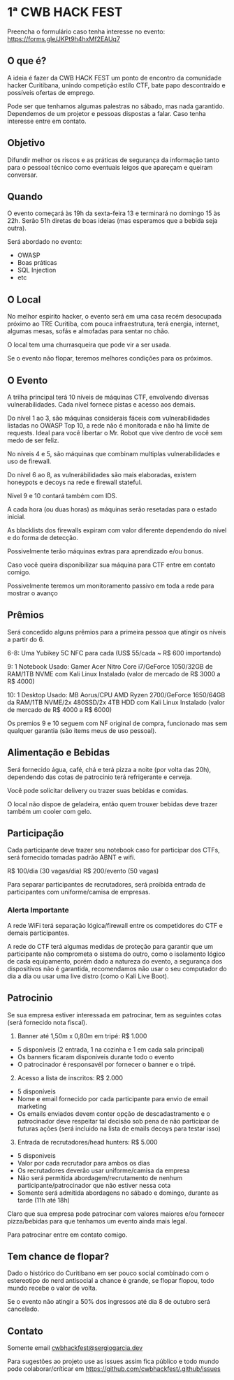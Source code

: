 # 1ᵃ CWB HACK FEST

Preencha o formulário caso tenha interesse no evento: https://forms.gle/JKPt9h4hxMf2EAUq7

## O que é?

A ideia é fazer da CWB HACK FEST um ponto de encontro da comunidade hacker Curitibana, unindo competição estilo CTF, bate papo descontraído e possíveis ofertas de emprego.

Pode ser que tenhamos algumas palestras no sábado, mas nada garantido. Dependemos de um projetor e pessoas dispostas a falar. Caso tenha interesse entre em contato.

## Objetivo

Difundir melhor os riscos e as práticas de segurança da informação tanto para o pessoal técnico como eventuais leigos que apareçam e queiram conversar.

## Quando

O evento começará às 19h da sexta-feira 13 e terminará no domingo 15 às 22h. Serão 51h diretas de boas ideias (mas esperamos que a bebida seja outra).

Será abordado no evento:

* OWASP
* Boas práticas
* SQL Injection
* etc

## O Local

No melhor espirito hacker, o evento será em uma casa recém desocupada próximo ao TRE Curitiba, com pouca infraestrutura, terá energia, internet, algumas mesas, sofás e almofadas para sentar no chão.

O local tem uma churrasqueira que pode vir a ser usada.

Se o evento não flopar, teremos melhores condições para os próximos.

## O Evento

A trilha principal terá 10 níveis de máquinas CTF, envolvendo diversas vulnerabilidades. Cada nível fornece pistas e acesso aos demais.

Do nível 1 ao 3, são máquinas considerais fáceis com vulnerabilidades listadas no OWASP Top 10, a rede não é monitorada e não há limite de requests. Ideal para você libertar o Mr. Robot que vive dentro de você sem medo de ser feliz.

No níveis 4 e 5, são máquinas que combinam multiplas vulnerabilidades e uso de firewall.

Do nível 6 ao 8, as vulnerábilidades são mais elaboradas, existem honeypots e decoys na rede e firewall stateful.

Nível 9 e 10 contará também com IDS.

A cada hora (ou duas horas) as máquinas serão resetadas para o estado inicial.

As blacklists dos firewalls expiram com valor diferente dependendo do nível e do forma de detecção.

Possivelmente terão máquinas extras para aprendizado e/ou bonus.

Caso você queira disponibilizar sua máquina para CTF entre em contato comigo.

Possivelmente teremos um monitoramento passivo em toda a rede para mostrar o avanço

## Prêmios

Será concedido alguns prêmios para a primeira pessoa que atingir os níveis a partir do 6.

6-8: Uma Yubikey 5C NFC para cada (US$ 55/cada ~ R$ 600 importando)

9: 1 Notebook Usado: Gamer Acer Nitro Core i7/GeForce 1050/32GB de RAM/1TB NVME com Kali Linux Instalado (valor de mercado de R$ 3000 a R$ 4000)

10: 1 Desktop Usado: MB Aorus/CPU AMD Ryzen 2700/GeForce 1650/64GB da RAM/1TB NVME/2x 480SSD/2x 4TB HDD com Kali Linux Instalado (valor de mercado de R$ 4000 a R$ 6000)

Os premios 9 e 10 seguem com NF original de compra, funcionado mas sem qualquer garantia (são items meus de uso pessoal).

## Alimentação e Bebidas

Será fornecido água, café, chá e terá pizza a noite (por volta das 20h), dependendo das cotas de patrocinio terá refrigerante e cerveja.

Você pode solicitar delivery ou trazer suas bebidas e comidas.

O local não dispoe de geladeira, então quem trouxer bebidas deve trazer também um cooler com gelo.

## Participação

Cada participante deve trazer seu notebook caso for participar dos CTFs, será fornecido tomadas padrão ABNT e wifi.

R$ 100/dia    (30 vagas/dia)
R$ 200/evento (50 vagas)

Para separar participantes de recrutadores, será proibida entrada de participantes com uniforme/camisa de empresas.

### Alerta Importante

A rede WiFi terá separação lógica/firewall entre os competidores do CTF e demais participantes.

A rede do CTF terá algumas medidas de proteção para garantir que um participante não comprometa o sistema do outro, como o isolamento lógico de cada equipamento, porém dado a natureza do evento, a segurança dos dispositivos não é garantida, recomendamos não usar o seu computador do dia a dia ou usar uma live distro (como o Kali Live Boot).

## Patrocinio

Se sua empresa estiver interessada em patrocinar, tem as seguintes cotas (será fornecido nota fiscal).

1. Banner até 1,50m x 0,80m em tripé: R$ 1.000
  - 5 disponíveis (2 entrada, 1 na cozinha e 1 em cada sala principal)
  - Os banners ficaram disponiveis durante todo o evento
  - O patrocinador é responsavél por fornecer o banner e o tripé.
2. Acesso a lista de inscritos: R$ 2.000
  - 5 disponíveis
  - Nome e email fornecido por cada participante para envio de email marketing
  - Os emails enviados devem conter opção de descadastramento e o patrocinador deve respeitar tal decisão sob pena de não participar de futuras ações (será incluido na lista de emails decoys para testar isso)
3. Entrada de recrutadores/head hunters: R$ 5.000
  - 5 disponiveis
  - Valor por cada recrutador para ambos os dias
  - Os recrutadores deverão usar uniforme/camisa da empresa
  - Não será permitida abordagem/recrutamento de nenhum participante/patrocinador que não estiver nessa cota
  - Somente será admitida abordagens no sábado e domingo, durante as tarde (11h até 18h)

Claro que sua empresa pode patrocinar com valores maiores e/ou fornecer pizza/bebidas para que tenhamos um evento ainda mais legal.

Para patrocinar entre em contato comigo.

## Tem chance de flopar?

Dado o histórico do Curitibano em ser pouco social combinado com o estereotipo do nerd antisocial a chance é grande, se flopar flopou, todo mundo recebe o valor de volta.

Se o evento não atingir a 50% dos ingressos até dia 8 de outubro será cancelado.

## Contato

Somente email cwbhackfest@sergiogarcia.dev

Para sugestões ao projeto use as issues assim fica público e todo mundo pode colaborar/críticar em https://github.com/cwbhackfest/.github/issues
